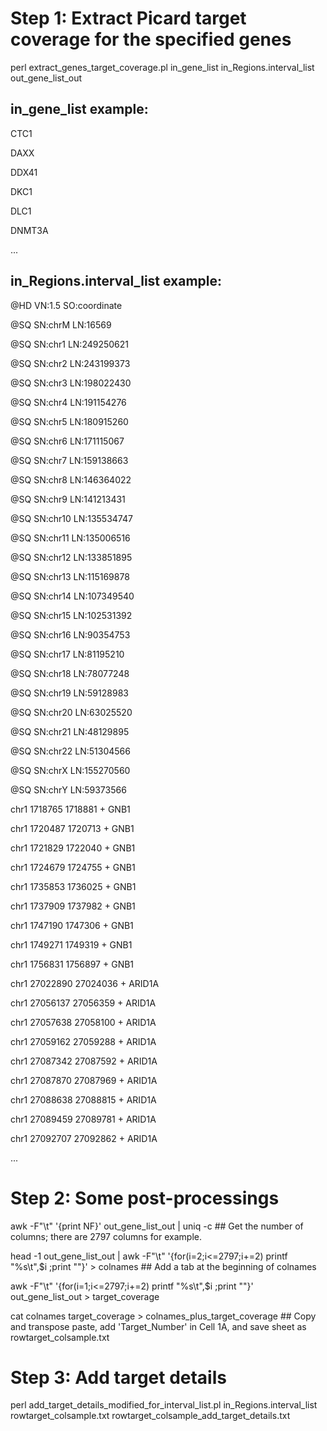 # Step 1: Extract Picard target coverage for the specified genes
perl extract_genes_target_coverage.pl in_gene_list in_Regions.interval_list out_gene_list_out


## in_gene_list example:
CTC1

DAXX

DDX41

DKC1

DLC1

DNMT3A

...


## in_Regions.interval_list example:
@HD     VN:1.5  SO:coordinate

@SQ     SN:chrM LN:16569

@SQ     SN:chr1 LN:249250621

@SQ     SN:chr2 LN:243199373

@SQ     SN:chr3 LN:198022430

@SQ     SN:chr4 LN:191154276

@SQ     SN:chr5 LN:180915260

@SQ     SN:chr6 LN:171115067

@SQ     SN:chr7 LN:159138663

@SQ     SN:chr8 LN:146364022

@SQ     SN:chr9 LN:141213431

@SQ     SN:chr10        LN:135534747

@SQ     SN:chr11        LN:135006516

@SQ     SN:chr12        LN:133851895

@SQ     SN:chr13        LN:115169878

@SQ     SN:chr14        LN:107349540

@SQ     SN:chr15        LN:102531392

@SQ     SN:chr16        LN:90354753

@SQ     SN:chr17        LN:81195210

@SQ     SN:chr18        LN:78077248

@SQ     SN:chr19        LN:59128983

@SQ     SN:chr20        LN:63025520

@SQ     SN:chr21        LN:48129895

@SQ     SN:chr22        LN:51304566

@SQ     SN:chrX LN:155270560

@SQ     SN:chrY LN:59373566

chr1    1718765 1718881 +       GNB1

chr1    1720487 1720713 +       GNB1

chr1    1721829 1722040 +       GNB1

chr1    1724679 1724755 +       GNB1

chr1    1735853 1736025 +       GNB1

chr1    1737909 1737982 +       GNB1

chr1    1747190 1747306 +       GNB1

chr1    1749271 1749319 +       GNB1

chr1    1756831 1756897 +       GNB1

chr1    27022890        27024036        +       ARID1A

chr1    27056137        27056359        +       ARID1A

chr1    27057638        27058100        +       ARID1A

chr1    27059162        27059288        +       ARID1A

chr1    27087342        27087592        +       ARID1A

chr1    27087870        27087969        +       ARID1A

chr1    27088638        27088815        +       ARID1A

chr1    27089459        27089781        +       ARID1A

chr1    27092707        27092862        +       ARID1A

...


# Step 2: Some post-processings
  awk -F"\t" '{print NF}' out_gene_list_out | uniq -c  ## Get the number of columns; there are 2797 columns for example.
  
  head -1 out_gene_list_out | awk -F"\t" '{for(i=2;i<=2797;i+=2) printf "%s\t",$i ;print ""}' > colnames  ## Add a tab at the beginning of colnames
  
  awk -F"\t" '{for(i=1;i<=2797;i+=2) printf "%s\t",$i ;print ""}' out_gene_list_out > target_coverage
  
  cat colnames target_coverage > colnames_plus_target_coverage  ## Copy and transpose paste, add 'Target_Number' in Cell 1A, and save sheet as rowtarget_colsample.txt


# Step 3: Add target details
  perl add_target_details_modified_for_interval_list.pl in_Regions.interval_list rowtarget_colsample.txt rowtarget_colsample_add_target_details.txt
